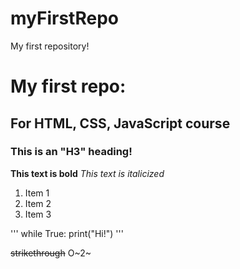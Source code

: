 # myFirstRepo
My first repository!
# My first repo:
## For HTML, CSS, JavaScript course
### This is an "H3" heading!
**This text is bold**
*This text is italicized*
1. Item 1
2. Item 2
3. Item 3

'''
while True:
  print("Hi!")
'''

~~strikethrough~~
O~2~
